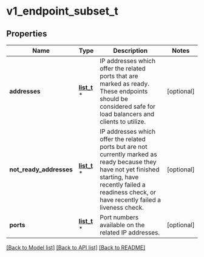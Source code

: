 # v1_endpoint_subset_t

## Properties
Name | Type | Description | Notes
------------ | ------------- | ------------- | -------------
**addresses** | [**list_t**](v1_endpoint_address.md) \* | IP addresses which offer the related ports that are marked as ready. These endpoints should be considered safe for load balancers and clients to utilize. | [optional] 
**not_ready_addresses** | [**list_t**](v1_endpoint_address.md) \* | IP addresses which offer the related ports but are not currently marked as ready because they have not yet finished starting, have recently failed a readiness check, or have recently failed a liveness check. | [optional] 
**ports** | [**list_t**](core_v1_endpoint_port.md) \* | Port numbers available on the related IP addresses. | [optional] 

[[Back to Model list]](../README.md#documentation-for-models) [[Back to API list]](../README.md#documentation-for-api-endpoints) [[Back to README]](../README.md)


